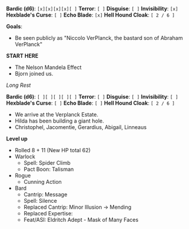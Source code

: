**Bardic (d6)**: `[x][x][x][x][ ]`
**Terror**: `[ ]`
**Disguise**: `[ ]`
**Invisibility**: `[x]`
**Hexblade's Curse**: `[ ]`
**Echo Blade**: `[x]`
**Hell Hound Cloak**: `[ 2 / 6 ]`

**Goals**:
- Be seen publicly as "Niccolo VerPlanck, the bastard son of Abraham VerPlanck"

**START HERE**
- The Nelson Mandela Effect
- Bjorn joined us.

*Long Rest*

**Bardic (d6)**: `[ ][ ][ ][ ][ ]`
**Terror**: `[ ]`
**Disguise**: `[ ]`
**Invisibility**: `[ ]`
**Hexblade's Curse**: `[ ]`
**Echo Blade**: `[ ]`
**Hell Hound Cloak**: `[ 2 / 6 ]`

- We arrive at the Verplanck Estate.
- Hilda has been building a giant hole.
- Christophel, Jacomentie, Gerardius, Abigail, Linneaus

**Level up**
- Rolled 8 + 11 (New HP total 62)
- Warlock
	- Spell: Spider Climb
	- Pact Boon: Talisman
- Rogue
	- Cunning Action
- Bard
	- Cantrip: Message
	- Spell: Silence
	- Replaced Cantrip: Minor Illusion -> Mending
	- Replaced Expertise: 
	- Feat/ASI: Eldritch Adept - Mask of Many Faces